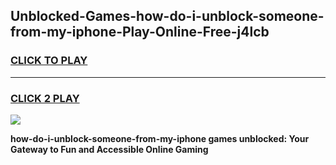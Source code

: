 
## Unblocked-Games-how-do-i-unblock-someone-from-my-iphone-Play-Online-Free-j4lcb
<h3>
<a href="https://premium76.site?title=how-do-i-unblock-someone-from-my-iphone&ref=26A">CLICK TO PLAY</a></h3>
<hr>

<h3>
<a href="https://premium76.site?title=how-do-i-unblock-someone-from-my-iphone&ref=26A">CLICK 2 PLAY</a>
  
</h3>

<a href="https://premium76.site?title=how-do-i-unblock-someone-from-my-iphone&ref=26A"><img src="https://clearcache.store/games.png"></a>


**how-do-i-unblock-someone-from-my-iphone games unblocked: Your Gateway to Fun and Accessible Online Gaming**

